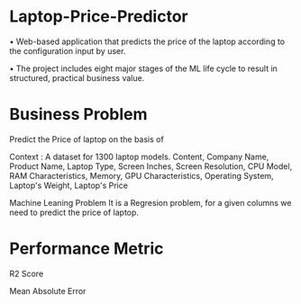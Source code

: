 # Laptop-Price-Predictor
• Web-based application that predicts the price of the laptop according to the configuration input by user.

• The project includes eight major stages of the ML life cycle to result in structured, practical business value.

# Business Problem
Predict the Price of laptop on the basis of

Context : A dataset for 1300 laptop models. Content, Company Name, Product Name, Laptop Type, Screen Inches, Screen Resolution, CPU Model, RAM Characteristics, Memory, GPU Characteristics, Operating System, Laptop's Weight, Laptop's Price

Machine Leaning Problem It is a Regresion problem, for a given columns we need to predict the price of laptop.

# Performance Metric

R2 Score

Mean Absolute Error
